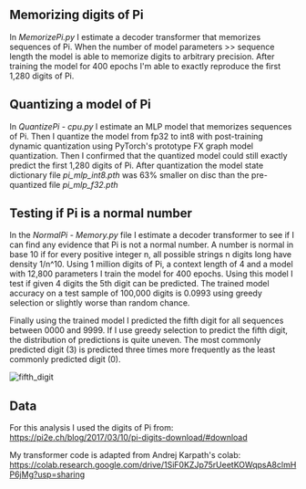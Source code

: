 ## Memorizing digits of Pi
In _MemorizePi.py_ I estimate a decoder transformer that memorizes sequences of Pi. When the number of model parameters >> sequence length the model is able to memorize digits to arbitrary precision. After training the model for 400 epochs I'm able to exactly reproduce the first 1,280 digits of Pi.

## Quantizing a model of Pi
In _QuantizePi - cpu.py_ I estimate an MLP model that memorizes sequences of Pi. Then I quantize the model from fp32 to int8 with post-training dynamic quantization using PyTorch's prototype FX graph model quantization. Then I confirmed that the quantized model could still exactly predict the first 1,280 digits of Pi. After quantization the model state dictionary file _pi_mlp_int8.pth_ was 63% smaller on disc than the pre-quantized file _pi_mlp_f32.pth_

## Testing if Pi is a normal number
In the _NormalPi - Memory.py_ file I estimate a decoder transformer to see if I can find any evidence that Pi is not a normal number. A number is normal in base 10 if for every positive integer n, all possible strings n digits long have density 1/n^10. Using 1 million digits of Pi, a context length of 4 and a model with 12,800 parameters I train the model for 400 epochs. Using this model I test if given 4 digits the 5th digit can be predicted. The trained model accuracy on a test sample of 100,000 digits is 0.0993 using greedy selection or slightly worse than random chance.

Finally using the trained model I predicted the fifth digit for all sequences between 0000 and 9999. If I use greedy selection to predict the fifth digit, the distribution of predictions is quite uneven. The most commonly predicted digit (3) is predicted three times more frequently as the least commonly predicted digit (0).

![fifth_digit](https://user-images.githubusercontent.com/9024799/236638205-bc230dbd-42db-49b4-bb01-d853738848e7.png)

## Data
For this analysis I used the digits of Pi from: https://pi2e.ch/blog/2017/03/10/pi-digits-download/#download

My transformer code is adapted from Andrej Karpath's colab: https://colab.research.google.com/drive/1SiF0KZJp75rUeetKOWqpsA8clmHP6jMg?usp=sharing
